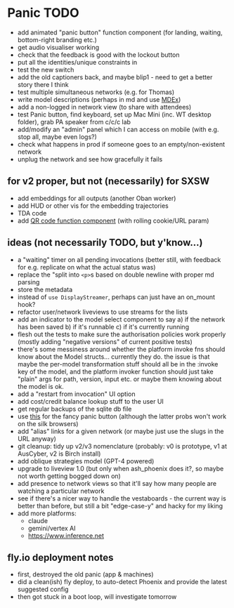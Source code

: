 # Panic TODO

- add animated "panic button" function component (for landing, waiting,
  bottom-right branding etc.)
- get audio visualiser working
- check that the feedback is good with the lockout button
- put all the identities/unique constraints in
- test the new switch
- add the old captioners back, and maybe blip1 - need to get a better story
  there I think
- test multiple simultaneous networks (e.g. for Thomas)
- write model descriptions (perhaps in md and use
  [MDEx](https://github.com/leandrocp/mdex))
- add a non-logged in network view (to share with attendees)
- test Panic button, find keyboard, set up Mac Mini (inc. WT desktop folder),
  grab PA speaker from c/c/c lab
- add/modify an "admin" panel which I can access on mobile (with e.g. stop all,
  maybe even logs?)
- check what happens in prod if someone goes to an empty/non-existent network
- unplug the network and see how gracefully it fails

## for v2 proper, but not (necessarily) for SXSW

- add embeddings for all outputs (another Oban worker)
- add HUD or other vis for the embedding trajectories
- TDA code
- add [QR code function component](https://github.com/zhengkyl/qrframe) (with
  rolling cookie/URL param)

## ideas (not necessarily TODO, but y'know...)

- a "waiting" timer on all pending invocations (better still, with feedback for
  e.g. replicate on what the actual status was)
- replace the "split into `<p>`s based on double newline with proper md parsing
- store the metadata
- instead of `use DisplayStreamer`, perhaps can just have an on_mount hook?
- refactor user/network liveviews to use streams for the lists
- add an indicator to the model select component to say a) if the network has
  been saved b) if it's runnable c) if it's currently running
- flesh out the tests to make sure the authorisation policies work properly
  (mostly adding "negative versions" of current positive tests)
- there's some messiness around whether the platform invoke fns should know
  about the Model structs... currently they do. the issue is that maybe the
  per-model transformation stuff should all be in the :invoke key of the model,
  and the platform invoker function should just take "plain" args for path,
  version, input etc. or maybe them knowing about the model is ok.
- add a "restart from invocation" UI option
- add cost/credit balance lookup stuff to the user UI
- get regular backups of the sqlite db file
- use [this](https://ryanmulligan.dev/blog/css-property-new-style/) for the
  fancy panic button (although the latter probs won't work on the silk browsers)
- add "alias" links for a given network (or maybe just use the slugs in the URL
  anyway)
- git cleanup: tidy up v2/v3 nomenclature (probably: v0 is prototype, v1 at
  AusCyber, v2 is Birch install)
- add oblique strategies model (GPT-4 powered)
- upgrade to liveview 1.0 (but only when ash_phoenix does it?, so maybe not
  worth getting bogged down on)
- add presence to network views so that it'll say how many people are watching a
  particular network
- see if there's a nicer way to handle the vestaboards - the current way is
  better than before, but still a bit "edge-case-y" and hacky for my liking
- add more platforms:
  - claude
  - gemini/vertex AI
  - https://www.inference.net

## fly.io deployment notes

- first, destroyed the old panic (app & machines)
- did a clean(ish) fly deploy, to auto-detect Phoenix and provide the latest
  suggested config
- then got stuck in a boot loop, will investigate tomorrow
